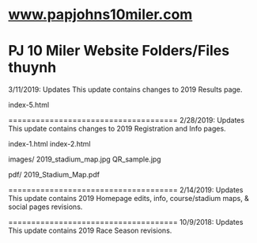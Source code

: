 # www.papjohns10miler.com
PJ 10 Miler Website Folders/Files
thuynh
=====================================
3/11/2019: Updates
This update contains changes to 2019 Results page.

index-5.html

=====================================
2/28/2019: Updates
This update contains changes to 2019 Registration and Info pages.

index-1.html
index-2.html

images/
2019_stadium_map.jpg
QR_sample.jpg

pdf/
2019_Stadium_Map.pdf

=====================================
2/14/2019: Updates
This update contains 2019 Homepage edits, info, course/stadium maps, & social pages revisions.

=====================================
10/9/2018: Updates
This update contains 2019 Race Season revisions.
